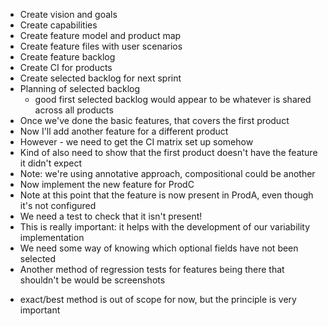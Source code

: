 * Create vision and goals
* Create capabilities
* Create feature model and product map
* Create feature files with user scenarios
* Create feature backlog
* Create CI for products
* Create selected backlog for next sprint
* Planning of selected backlog
  * good first selected backlog would appear to be whatever is shared across all products
* Once we've done the basic features, that covers the first product
* Now I'll add another feature for a different product
* However - we need to get the CI matrix set up somehow
* Kind of also need to show that the first product doesn't have the feature it didn't expect
* Note: we're using annotative approach, compositional could be another
* Now implement the new feature for ProdC
* Note at this point that the feature is now present in ProdA, even though it's not configured
* We need a test to check that it isn't present!
* This is really important: it helps with the development of our variability implementation
* We need some way of knowing which optional fields have not been selected
* Another method of regression tests for features being there that shouldn't be would be screenshots
- exact/best method is out of scope for now, but the principle is very important
